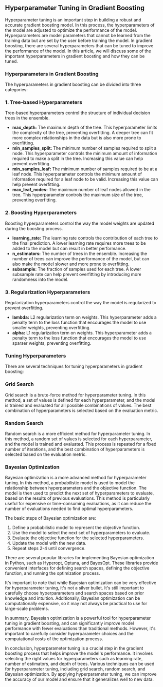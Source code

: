 ## Hyperparameter Tuning in Gradient Boosting
Hyperparameter tuning is an important step in building a robust and accurate gradient boosting model. In this process, the hyperparameters of the model are adjusted to optimize the performance of the model. Hyperparameters are model parameters that cannot be learned from the training data but are set by the user before training the model. In gradient boosting, there are several hyperparameters that can be tuned to improve the performance of the model. In this article, we will discuss some of the important hyperparameters in gradient boosting and how they can be tuned.

### Hyperparameters in Gradient Boosting
The hyperparameters in gradient boosting can be divided into three categories:

### 1. Tree-based Hyperparameters
Tree-based hyperparameters control the structure of individual decision trees in the ensemble.

- **max_depth:** The maximum depth of the tree. This hyperparameter limits the complexity of the tree, preventing overfitting. A deeper tree can fit more complex relationships in the data but is also more prone to overfitting.
- **min_samples_split:** The minimum number of samples required to split a node. This hyperparameter controls the minimum amount of information required to make a split in the tree. Increasing this value can help prevent overfitting.
- **min_samples_leaf:** The minimum number of samples required to be at a leaf node. This hyperparameter controls the minimum amount of information required for a leaf node to be valid. Increasing this value can help prevent overfitting.
- **max_leaf_nodes:** The maximum number of leaf nodes allowed in the tree. This hyperparameter controls the maximum size of the tree, preventing overfitting.

### 2. Boosting Hyperparameters
Boosting hyperparameters control the way the model weights are updated during the boosting process.

- **learning_rate:** The learning rate controls the contribution of each tree to the final prediction. A lower learning rate requires more trees to be added to the model but can result in better performance.
- **n_estimators:** The number of trees in the ensemble. Increasing the number of trees can improve the performance of the model, but can also make the model slower and more prone to overfitting.
- **subsample:** The fraction of samples used for each tree. A lower subsample rate can help prevent overfitting by introducing more randomness into the model.

### 3. Regularization Hyperparameters
Regularization hyperparameters control the way the model is regularized to prevent overfitting.

- **lambda:** L2 regularization term on weights. This hyperparameter adds a penalty term to the loss function that encourages the model to use smaller weights, preventing overfitting.
- **alpha:** L1 regularization term on weights. This hyperparameter adds a penalty term to the loss function that encourages the model to use sparser weights, preventing overfitting.

### Tuning Hyperparameters
There are several techniques for tuning hyperparameters in gradient boosting:

### Grid Search
Grid search is a brute-force method for hyperparameter tuning. In this method, a set of values is defined for each hyperparameter, and the model is trained and evaluated for all possible combinations of values. The best combination of hyperparameters is selected based on the evaluation metric.

### Random Search
Random search is a more efficient method for hyperparameter tuning. In this method, a random set of values is selected for each hyperparameter, and the model is trained and evaluated. This process is repeated for a fixed number of iterations, and the best combination of hyperparameters is selected based on the evaluation metric.

### Bayesian Optimization
Bayesian optimization is a more advanced method for hyperparameter tuning. In this method, a probabilistic model is used to model the relationship between hyperparameters and the objective function. The model is then used to predict the next set of hyperparameters to evaluate, based on the results of previous evaluations. This method is particularly useful for expensive or time-consuming evaluations, as it can reduce the number of evaluations needed to find optimal hyperparameters.

The basic steps of Bayesian optimization are:

1. Define a probabilistic model to represent the objective function.
2. Use the model to select the next set of hyperparameters to evaluate.
3. Evaluate the objective function for the selected hyperparameters.
4. Update the model with the new data.
5. Repeat steps 2-4 until convergence.

There are several popular libraries for implementing Bayesian optimization in Python, such as Hyperopt, Optuna, and BayesOpt. These libraries provide convenient interfaces for defining search spaces, defining the objective function, and running the optimization process.

It's important to note that while Bayesian optimization can be very effective for hyperparameter tuning, it's not a silver bullet. It's still important to carefully choose hyperparameters and search spaces based on prior knowledge and intuition. Additionally, Bayesian optimization can be computationally expensive, so it may not always be practical to use for large-scale problems.

In summary, Bayesian optimization is a powerful tool for hyperparameter tuning in gradient boosting, and can significantly improve model performance with fewer evaluations than traditional methods. However, it's important to carefully consider hyperparameter choices and the computational costs of the optimization process.

In conclusion, hyperparameter tuning is a crucial step in the gradient boosting process that helps improve the model's performance. It involves selecting the right values for hyperparameters such as learning rate, number of estimators, and depth of trees. Various techniques can be used for hyperparameter tuning, including grid search, random search, and Bayesian optimization. By applying hyperparameter tuning, we can improve the accuracy of our model and ensure that it generalizes well to new data.